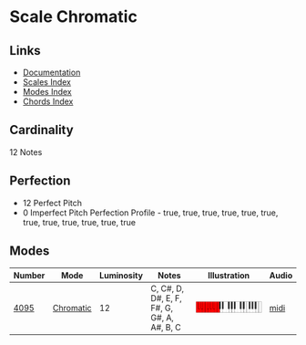 # Scale Chromatic

## Links

- [Documentation](README.md)
- [Scales Index](Scales.md)
- [Modes Index](Modes.md)
- [Chords Index](Chords.md)

## Cardinality

12 Notes

## Perfection

- 12 Perfect Pitch
- 0 Imperfect Pitch
Perfection Profile - true, true, true, true, true, true, true, true, true, true, true, true

## Modes

| Number | Mode | Luminosity | Notes | Illustration | Audio |
|--------|------|------------|-------|--------------|-------|
| [4095](https://ianring.com/musictheory/scales/4095) | [Chromatic](ModeChromatic.md) | 12 | C, C#, D, D#, E, F, F#, G, G#, A, A#, B, C | ![CNaturalChromatic](ModeCNaturalChromatic.png) | [midi](https://github.com/edipermadi/music/blob/main/docs/ModeCNaturalChromatic.mid?raw=true) | 
